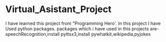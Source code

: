 # Virtual_Asistant_Project
I have learned this project from "Programming Hero'.
In this project I have Used python packages.
packages which i have used in this projects are-speechRecognition,install pyttsx3,install pywhatkit,wikipedia,pyjokes


